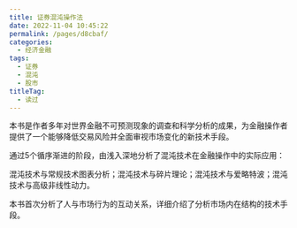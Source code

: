 ```yaml
---
title: 证券混沌操作法
date: 2022-11-04 10:45:22
permalink: /pages/d8cbaf/
categories:
  - 经济金融
tags:
  - 证券
  - 混沌
  - 股市
titleTag: 
  - 读过
---
```


本书是作者多年对世界金融不可预测现象的调查和科学分析的成果，为金融操作者提供了一个能够降低交易风险并全面审视市场变化的新技术手段。

<!-- more -->

通过5个循序渐进的阶段，由浅入深地分析了混沌技术在金融操作中的实际应用：

混沌技术与常规技术图表分析；混沌技术与碎片理论；混沌技术与爱略特波；混沌技术与高级非线性动力。

本书首次分析了人与市场行为的互动关系，详细介绍了分析市场内在结构的技术手段。

<BookShelf
album="https://cdn.staticaly.com/gh/jonsam-ng/image-hosting@master/oxygen-space/image.5h8ndwkxcsw0.webp"
:pages="243"
author="比尔・威廉姆"
intro="本书是作者多年对世界金融不可预测现象的调查和科学分析的成果，为金融操作者提供了一个能够降低交易风险并全面审视市场变化的新技术手段。"
publisher="中国宇航出版社"
lang="中文"
link="https://www.aliyundrive.com/s/GWNzWBvfawb"
douban="1002882"
/>
